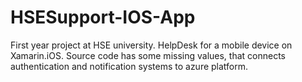# HSESupport-IOS-App
First year project at HSE university. HelpDesk for a mobile device on Xamarin.iOS.
Source code has some missing values, that connects authentication and notification systems to azure platform.
